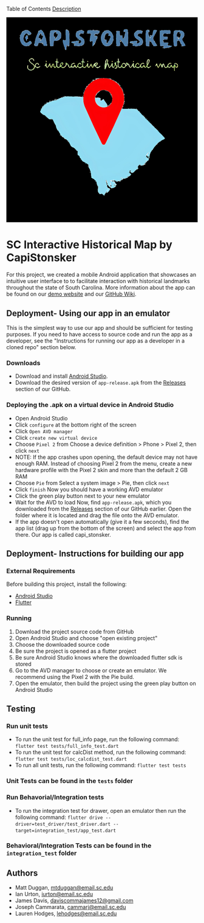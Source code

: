 Table of Contents
[Description](https://github.com/SCCapstone/CapiStonsker#sc-interactive-historical-map-by-capistonsker)
[]()
[]()

![Readme header- our team logo](https://github.com/SCCapstone/CapiStonsker/blob/main/assets/image/logo.png?raw=true)
# SC Interactive Historical Map by CapiStonsker

For this project, we created a mobile Android application that showcases an intuitive user interface to to facilitate interaction with historical landmarks throughout the state of South Carolina. More information about the app can be found on our [demo website](https://sccapstone.github.io/CapiStonsker/) and our [GitHub Wiki](https://github.com/SCCapstone/CapiStonsker/wiki).

## Deployment- Using our app in an emulator
This is the simplest way to use our app and should be sufficient for testing purposes. If you need to have access to source code and run the app as a developer, see the "Instructions for running our app as a developer in a cloned repo" section below.

### Downloads
* Download and install [Android Studio](https://developer.android.com/studio).
* Download the desired version of `app-release.apk` from the [Releases](https://github.com/SCCapstone/CapiStonsker/releases) section of our GitHub.

### Deploying the .apk on a virtual device in Android Studio
* Open Android Studio
* Click `configure` at the bottom right of the screen
* Click `Open AVD manager`
* Click `create new virtual device`
* Choose `Pixel 2` from Choose a device definition > Phone > Pixel 2, then click `next`
* NOTE: If the app crashes upon opening, the default device may not have enough RAM. Instead of choosing Pixel 2 from the menu, create a new hardware profile with the Pixel 2 skin and more than the default 2 GB RAM
* Choose `Pie` from Select a system image > Pie, then click `next`
* Click `finish`
Now you should have a working AVD emulator
* Click the green play button next to your new emulator
* Wait for the AVD to load
Now, find `app-release.apk`, which you downloaded from the [Releases](https://github.com/SCCapstone/CapiStonsker/releases) section of our GitHub earlier. Open the folder where it is located and drag the file onto the AVD emulator.
* If the app doesn't open automatically (give it a few seconds), find the app list (drag up from the bottom of the screen) and select the app from there. Our app is called capi_stonsker.


## Deployment- Instructions for building our app

### External Requirements
Before building this project, install the following:
* [Android Studio](https://developer.android.com/studio)
* [Flutter](https://flutter.dev/docs/get-started/install/windows)

### Running
1. Download the project source code from GitHub
2. Open Android Studio and choose "open existing project"
3. Choose the downloaded source code
4. Be sure the project is opened as a flutter project
5. Be sure Android Studio knows where the downloaded flutter sdk is stored
6. Go to the AVD manager to choose or create an emulator. We recommend using the Pixel 2 with the Pie build.
7. Open the emulator, then build the project using the green play button on Android Studio


## Testing

### Run unit tests
* To run the unit test for full_info page, run the following command: `flutter test tests/full_info_test.dart`
* To run the unit test for calcDist method, run the following command: `flutter test tests/loc_calcdist_test.dart`
* To run all unit tests, run the following command: `flutter test tests`

### Unit Tests can be found in the `tests` folder

### Run Behavorial/Integration tests
* To run the integration test for drawer, open an emulator then run the following command: `flutter drive --driver=test_driver/test_driver.dart --target=integration_test/app_test.dart`

### Behavioral/Integration Tests can be found in the `integration_test` folder


## Authors
* Matt Duggan, mtduggan@email.sc.edu
* Ian Urton, iurton@email.sc.edu
* James Davis, daviscommajames12@gmail.com
* Joseph Cammarata, cammarj@email.sc.edu
* Lauren Hodges, lehodges@email.sc.edu
